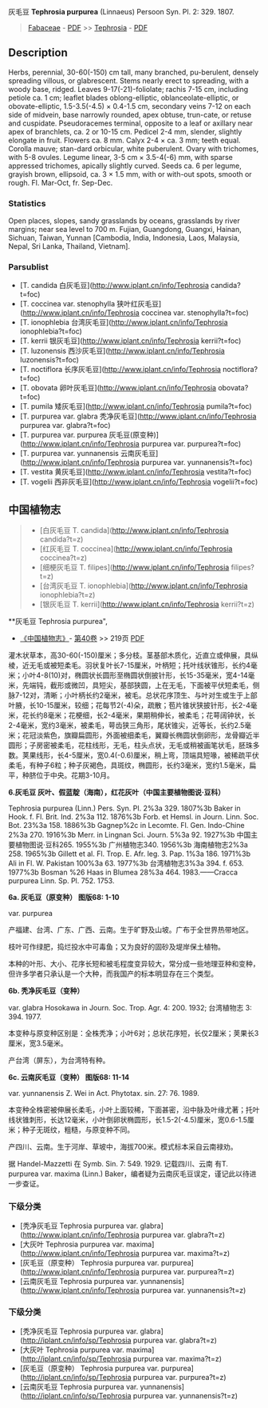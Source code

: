 灰毛豆 **Tephrosia purpurea** (Linnaeus) Persoon Syn. Pl. 2: 329. 1807.

> [Fabaceae](http://www.iplant.cn/info/Fabaceae?t=foc) - [PDF](http://www.iplant.cn/foc/pdf/Fabaceae.pdf) >> [Tephrosia](http://www.iplant.cn/info/Tephrosia?t=foc) - [PDF](http://www.iplant.cn/foc/pdf/Tephrosia.pdf)

## Description

Herbs, perennial, 30-60(-150) cm tall, many branched, pu-berulent, densely spreading villous, or glabrescent. Stems nearly erect to spreading, with a woody base, ridged. Leaves 9-17(-21)-foliolate; rachis 7-15 cm, including petiole ca. 1 cm; leaflet blades oblong-elliptic, oblanceolate-elliptic, or obovate-elliptic, 1.5-3.5(-4.5) × 0.4-1.5 cm, secondary veins 7-12 on each side of midvein, base narrowly rounded, apex obtuse, trun-cate, or retuse and cuspidate. Pseudoracemes terminal, opposite to a leaf or axillary near apex of branchlets, ca. 2 or 10-15 cm. Pedicel 2-4 mm, slender, slightly elongate in fruit. Flowers ca. 8 mm. Calyx 2-4 × ca. 3 mm; teeth equal. Corolla mauve; stan-dard orbicular, white puberulent. Ovary with trichomes, with 5-8 ovules. Legume linear, 3-5 cm × 3.5-4(-6) mm, with sparse appressed trichomes, apically slightly curved. Seeds ca. 6 per legume, grayish brown, ellipsoid, ca. 3 × 1.5 mm, with or with-out spots, smooth or rough. Fl. Mar-Oct, fr. Sep-Dec.

### Statistics
Open places, slopes, sandy grasslands by oceans, grasslands by river margins; near sea level to 700 m. Fujian, Guangdong, Guangxi, Hainan, Sichuan, Taiwan, Yunnan [Cambodia, India, Indonesia, Laos, Malaysia, Nepal, Sri Lanka, Thailand, Vietnam].

### Parsublist

* [T.  candida  白灰毛豆](http://www.iplant.cn/info/Tephrosia candida?t=foc)
* [T.  coccinea var. stenophylla  狭叶红灰毛豆](http://www.iplant.cn/info/Tephrosia coccinea var. stenophylla?t=foc)
* [T.  ionophlebia  台湾灰毛豆](http://www.iplant.cn/info/Tephrosia ionophlebia?t=foc)
* [T.  kerrii  银灰毛豆](http://www.iplant.cn/info/Tephrosia kerrii?t=foc)
* [T.  luzonensis  西沙灰毛豆](http://www.iplant.cn/info/Tephrosia luzonensis?t=foc)
* [T.  noctiflora  长序灰毛豆](http://www.iplant.cn/info/Tephrosia noctiflora?t=foc)
* [T.  obovata  卵叶灰毛豆](http://www.iplant.cn/info/Tephrosia obovata?t=foc)
* [T.  pumila  矮灰毛豆](http://www.iplant.cn/info/Tephrosia pumila?t=foc)
* [T.  purpurea var. glabra  秃净灰毛豆](http://www.iplant.cn/info/Tephrosia purpurea var. glabra?t=foc)
* [T.  purpurea var. purpurea  灰毛豆(原变种)](http://www.iplant.cn/info/Tephrosia purpurea var. purpurea?t=foc)
* [T.  purpurea var. yunnanensis  云南灰毛豆](http://www.iplant.cn/info/Tephrosia purpurea var. yunnanensis?t=foc)
* [T.  vestita  黄灰毛豆](http://www.iplant.cn/info/Tephrosia vestita?t=foc)
* [T.  vogelii  西非灰毛豆](http://www.iplant.cn/info/Tephrosia vogelii?t=foc)


## 中国植物志

> * [白灰毛豆  T.  candida](http://www.iplant.cn/info/Tephrosia candida?t=z)
> * [红灰毛豆  T.  coccinea](http://www.iplant.cn/info/Tephrosia coccinea?t=z)
> * [细梗灰毛豆  T.  filipes](http://www.iplant.cn/info/Tephrosia filipes?t=z)
> * [台湾灰毛豆  T.  ionophlebia](http://www.iplant.cn/info/Tephrosia ionophlebia?t=z)
> * [银灰毛豆  T.  kerrii](http://www.iplant.cn/info/Tephrosia kerrii?t=z)


**灰毛豆 Tephrosia purpurea",


* [《中国植物志》](http://www.iplant.cn/frps)- [第40卷](http://www.iplant.cn/frps/vol/40) >> 219页 [PDF](http://www.iplant.cn/frps/pdf/40/219a.PDF)


灌木状草本，高30-60(-150)厘米；多分枝。茎基部木质化，近直立或伸展，具纵棱，近无毛或被短柔毛。羽状复叶长7-15厘米，叶柄短；托叶线状锥形，长约4毫米；小叶4-8(10)对，椭圆状长圆形至椭圆状倒披针形，长15-35毫米，宽4-14毫米，先端钝，截形或微凹，具短尖，基部狭圆，上在无毛，下面被平伏短柔毛，侧脉7-12对，清晰；小叶柄长约2毫米，被毛。总状花序顶生、与叶对生或生于上部叶腋，长10-15厘米，较细；花每节2(-4)朵，疏散；苞片锥状狭披针形，长2-4毫米，花长约8毫米；花梗细，长2-4毫米，果期稍伸长，被柔毛；花萼阔钟状，长2-4毫米，宽约3毫米，被柔毛，萼齿狭三角形，尾状锥尖，近等长，长约2.5毫米；花冠淡紫色，旗瓣扁圆形，外面被细柔毛，翼瓣长椭圆状倒卵形，龙骨瓣近半圆形；子房密被柔毛，花柱线形，无毛，柱头点状，无毛或稍被画笔状毛，胚珠多数。荚果线形，长4-5厘米，宽0.4(-0.6)厘米，稍上弯，顶端具短喙，被稀疏平伏柔毛，有种子6粒；种子灰褐色，具斑纹，椭圆形，长约3毫米，宽约1.5毫米，扁平，种脐位于中央。花期3-10月。

**6.灰毛豆 灰叶、假蓝靛（海南），红花灰叶（中国主要植物图说·豆科）**

Tephrosia purpurea (Linn.) Pers. Syn. Pl. 2%3a 329. 1807%3b Baker in Hook. f. Fl. Brit. Ind. 2%3a 112. 1876%3b Forb. et Hemsl. in Journ. Linn. Soc. Bot. 23%3a 158. 1886%3b Gagnep%2c in Lecomte. Fl. Gen. Indo-Chine 2%3a 270. 1916%3b Merr. in Lingnan Sci. Journ. 5%3a 92. 1927%3b 中国主要植物图说·豆科265. 1955%3b 广州植物志340. 1956%3b 海南植物志2%3a 258. 1965%3b Gillett et al. Fl. Trop. E. Afr. leg. 3. Pap. 1%3a 186. 1971%3b Ali in Fl. W. Pakistan 100%3a 63. 1977%3b 台湾植物志3%3a 394. f. 653. 1977%3b Bosman %26 Haas in Blumea 28%3a 464. 1983.——Cracca purpurea Linn. Sp. Pl. 752. 1753.

**6a. 灰毛豆（原变种）  图版68: 1-10**

var. purpurea

产福建、台湾、广东、广西、云南。生于旷野及山坡。广布于全世界热带地区。

枝叶可作绿肥，捣烂投水中可毒鱼；又为良好的固砂及堤岸保土植物。

本种的叶形、大小、花序长短和被毛程度变异较大，常分成一些地理亚种和变种，但许多学者只承认是一个大种，而我国产的标本明显存在三个类型。

**6b. 秃净灰毛豆（变种）**

var. glabra Hosokawa in Journ. Soc. Trop. Agr. 4: 200. 1932; 台湾植物志 3: 394. 1977.

本变种与原变种区别是：全株秃净；小叶6对；总状花序短，长仅2厘米；荚果长3厘米，宽3.5毫米。

产台湾（屏东），为台湾特有种。

**6c. 云南灰毛豆（变种）  图版68: 11-14**

var. yunnanensis Z. Wei in Act. Phytotax. sin. 27: 76. 1989.

本变种全株密被伸展长柔毛，小叶上面较稀，下面甚密，沿中脉及叶缘尤著；托叶线状锥刺形，长达12毫米，小叶倒卵状椭圆形，长1.5-2(-4.5)厘米，宽0.6-1.5厘米；种子无斑纹，粗糙，与原变种不同。

产四川、云南。生于河岸、草坡中，海拔700米。模式标本采自云南禄劝。

据 Handel-Mazzetti 在 Symb. Sin. 7: 549. 1929. 记载四川、云南 有T. purpurea var. maxima (Linn.) Baker，编者疑为云南灰毛豆误定，谨记此以待进一步查证。

### 下级分类
* [秃净灰毛豆  Tephrosia purpurea var. glabra](http://www.iplant.cn/info/Tephrosia purpurea var. glabra?t=z)
* [大灰叶  Tephrosia purpurea var. maxima](http://www.iplant.cn/info/Tephrosia purpurea var. maxima?t=z)
* [灰毛豆（原变种）  Tephrosia purpurea var. purpurea](http://www.iplant.cn/info/Tephrosia purpurea var. purpurea?t=z)
* [云南灰毛豆  Tephrosia purpurea var. yunnanensis](http://www.iplant.cn/info/Tephrosia purpurea var. yunnanensis?t=z)

### 下级分类
* [秃净灰毛豆  Tephrosia purpurea var. glabra](http://iplant.cn/info/sp/Tephrosia purpurea var. glabra?t=z)
* [大灰叶  Tephrosia purpurea var. maxima](http://iplant.cn/info/sp/Tephrosia purpurea var. maxima?t=z)
* [灰毛豆（原变种）  Tephrosia purpurea var. purpurea](http://iplant.cn/info/sp/Tephrosia purpurea var. purpurea?t=z)
* [云南灰毛豆  Tephrosia purpurea var. yunnanensis](http://iplant.cn/info/sp/Tephrosia purpurea var. yunnanensis?t=z)
